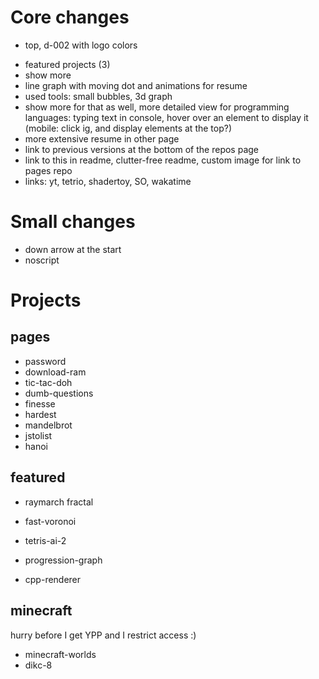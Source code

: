 # Core changes
+ top, d-002 with logo colors
- featured projects (3)
- show more
- line graph with moving dot and animations for resume
- used tools: small bubbles, 3d graph
- show more for that as well, more detailed view for programming languages: typing text in console, hover over an element to display it (mobile: click ig, and display elements at the top?)
- more extensive resume in other page
- link to previous versions at the bottom of the repos page
- link to this in readme, clutter-free readme, custom image for link to pages repo
- links: yt, tetrio, shadertoy, SO, wakatime

# Small changes
- down arrow at the start
- noscript

# Projects
## pages
- password
- download-ram
- tic-tac-doh
- dumb-questions
- finesse
- hardest
- mandelbrot
- jstolist
- hanoi

## featured
- raymarch fractal
- fast-voronoi
- tetris-ai-2

- progression-graph
- cpp-renderer

## minecraft
hurry before I get YPP and I restrict access :)
- minecraft-worlds
- dikc-8
